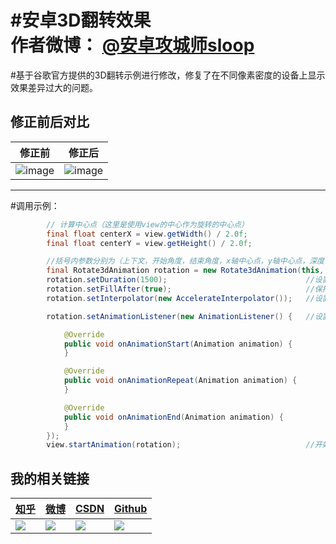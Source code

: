 #安卓3D翻转效果  
作者微博：  [@安卓攻城师sloop](http://weibo.com/5459430586/profile?topnav=1&wvr=6)
=====

#基于谷歌官方提供的3D翻转示例进行修改，修复了在不同像素密度的设备上显示效果差异过大的问题。

## 修正前后对比

<b>修正前</b> | <b>修正后</b>
--- | ---
![image](https://github.com/GcsSloop/Rotate3dAnimation/blob/master/Pic/%E4%BF%AE%E6%AD%A3%E5%89%8D.gif) | ![image](https://github.com/GcsSloop/Rotate3dAnimation/blob/master/Pic/%E4%BF%AE%E6%AD%A3%E5%90%8E.gif)


- - - - 
#调用示例：
``` java
        // 计算中心点（这里是使用view的中心作为旋转的中心点）
		final float centerX = view.getWidth() / 2.0f;
		final float centerY = view.getHeight() / 2.0f;

        //括号内参数分别为（上下文，开始角度，结束角度，x轴中心点，y轴中心点，深度，是否扭曲）
		final Rotate3dAnimation rotation = new Rotate3dAnimation(this, start, end, centerX, centerY, 1.0f, true);
		rotation.setDuration(1500);                               //设置动画时长
		rotation.setFillAfter(true);                              //保持旋转后效果
		rotation.setInterpolator(new AccelerateInterpolator());   //设置插值器

		rotation.setAnimationListener(new AnimationListener() {   //设置监听器

			@Override
			public void onAnimationStart(Animation animation) {
			}

			@Override
			public void onAnimationRepeat(Animation animation) {
			}

			@Override
			public void onAnimationEnd(Animation animation) {
			}
		});
		view.startAnimation(rotation);                            //开始动画

```


## 我的相关链接

[知乎](https://www.zhihu.com/people/li-yu-long-38) | [微博](http://weibo.com/5459430586) | [CSDN](http://blog.csdn.net/u013831257?viewmode=list) | [Github](https://github.com/GcsSloop)
 --- | --- | --- | ---
![](http://ww2.sinaimg.cn/mw690/005Xtdi2gw1f12thhjxn0j30810b4dhe.jpg) | ![](http://ww2.sinaimg.cn/mw690/005Xtdi2gw1f12t31cqbtj30b40b4gnp.jpg) | ![](http://ww2.sinaimg.cn/mw690/005Xtdi2gw1f12t3d4rnvj30b40b4jti.jpg) | ![](http://ww4.sinaimg.cn/mw690/005Xtdi2gw1f12t3mosq5j30b40b40tr.jpg)
